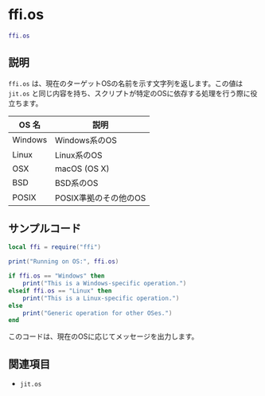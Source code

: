 # ffi.os

```lua
ffi.os
```

## 説明

`ffi.os` は、現在のターゲットOSの名前を示す文字列を返します。この値は `jit.os` と同じ内容を持ち、スクリプトが特定のOSに依存する処理を行う際に役立ちます。

| OS 名 | 説明 |
| --- | --- |
| Windows | Windows系のOS |
| Linux | Linux系のOS |
| OSX | macOS (OS X) |
| BSD | BSD系のOS |
| POSIX | POSIX準拠のその他のOS |

## サンプルコード

```lua
local ffi = require("ffi")

print("Running on OS:", ffi.os)

if ffi.os == "Windows" then
    print("This is a Windows-specific operation.")
elseif ffi.os == "Linux" then
    print("This is a Linux-specific operation.")
else
    print("Generic operation for other OSes.")
end
```

このコードは、現在のOSに応じてメッセージを出力します。

## 関連項目

- `jit.os`